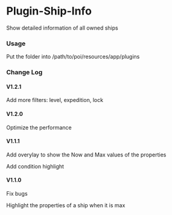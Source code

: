 # Plugin-Ship-Info
Show detailed information of all owned ships
### Usage
Put the folder into /path/to/poi/resources/app/plugins
### Change Log

#### V1.2.1
Add more filters: level, expedition, lock
#### V1.2.0
Optimize the performance

#### V1.1.1
Add overylay to show the Now and Max values of the properties

Add condition highlight
#### V1.1.0
Fix bugs

Highlight the properties of a ship when it is max
